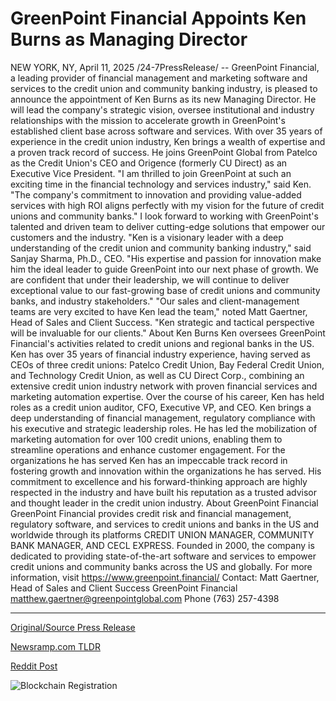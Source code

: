 # GreenPoint Financial Appoints Ken Burns as Managing Director

NEW YORK, NY, April 11, 2025 /24-7PressRelease/ -- GreenPoint Financial, a leading provider of financial management and marketing software and services to the credit union and community banking industry, is pleased to announce the appointment of Ken Burns as its new Managing Director. He will lead the company's strategic vision, oversee institutional and industry relationships with the mission to accelerate growth in GreenPoint's established client base across software and services.   With over 35 years of experience in the credit union industry, Ken brings a wealth of expertise and a proven track record of success. He joins GreenPoint Global from Patelco as the Credit Union's CEO and Origence (formerly CU Direct) as an Executive Vice President.   "I am thrilled to join GreenPoint at such an exciting time in the financial technology and services industry," said Ken. "The company's commitment to innovation and providing value-added services with high ROI aligns perfectly with my vision for the future of credit unions and community banks." I look forward to working with GreenPoint's talented and driven team to deliver cutting-edge solutions that empower our customers and the industry.   "Ken is a visionary leader with a deep understanding of the credit union and community banking industry," said Sanjay Sharma, Ph.D., CEO. "His expertise and passion for innovation make him the ideal leader to guide GreenPoint into our next phase of growth. We are confident that under their leadership, we will continue to deliver exceptional value to our fast-growing base of credit unions and community banks, and industry stakeholders."  "Our sales and client-management teams are very excited to have Ken lead the team," noted Matt Gaertner, Head of Sales and Client Success. "Ken strategic and tactical perspective will be invaluable for our clients."   About Ken Burns Ken oversees GreenPoint Financial's activities related to credit unions and regional banks in the US. Ken has over 35 years of financial industry experience, having served as CEOs of three credit unions: Patelco Credit Union, Bay Federal Credit Union, and Technology Credit Union, as well as CU Direct Corp., combining an extensive credit union industry network with proven financial services and marketing automation expertise. Over the course of his career, Ken has held roles as a credit union auditor, CFO, Executive VP, and CEO.   Ken brings a deep understanding of financial management, regulatory compliance with his executive and strategic leadership roles. He has led the mobilization of marketing automation for over 100 credit unions, enabling them to streamline operations and enhance customer engagement. For the organizations he has served Ken has an impeccable track record in fostering growth and innovation within the organizations he has served. His commitment to excellence and his forward-thinking approach are highly respected in the industry and have built his reputation as a trusted advisor and thought leader in the credit union industry.  About GreenPoint Financial GreenPoint Financial provides credit risk and financial management, regulatory software, and services to credit unions and banks in the US and worldwide through its platforms CREDIT UNION MANAGER, COMMUNITY BANK MANAGER, AND CECL EXPRESS. Founded in 2000, the company is dedicated to providing state-of-the-art software and services to empower credit unions and community banks across the US and globally.   For more information, visit https://www.greenpoint.financial/  Contact: Matt Gaertner, Head of Sales and Client Success GreenPoint Financial  matthew.gaertner@greenpointglobal.com Phone (763) 257-4398 

---

[Original/Source Press Release](https://www.24-7pressrelease.com/press-release/521680/greenpoint-financial-appoints-ken-burns-as-managing-director)
                    

[Newsramp.com TLDR](https://newsramp.com/curated-news/ken-burns-joins-greenpoint-financial-as-managing-director-to-accelerate-growth-in-credit-union-industry/cdcd1ebb2a1ec91ff1c3a75f687279ed) 

 



[Reddit Post](https://www.reddit.com/r/BlockchainWeb3New/comments/1jwk0u3/ken_burns_joins_greenpoint_financial_as_managing/) 



![Blockchain Registration](https://cdn.newsramp.app/24-7PressRelease/qrcode/254/11/yawny_Y5.webp)